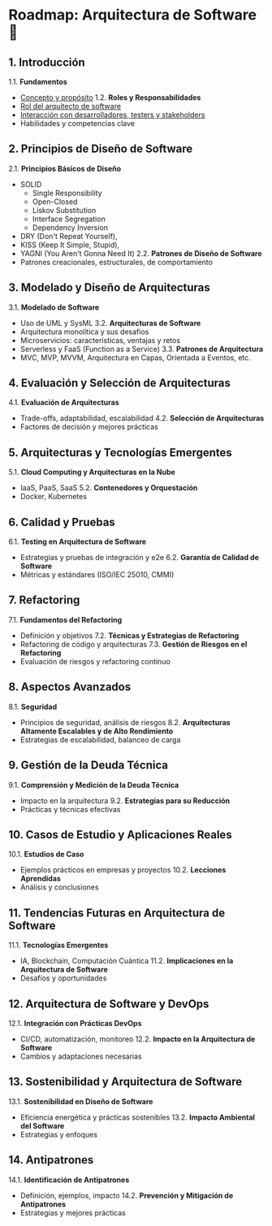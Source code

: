 # Roadmap: Arquitectura de Software 🚀

## 1. Introducción
1.1. **Fundamentos**
   - [Concepto y propósito](./temario/01-introduccion/concepto-y-proposito.md)
1.2. **Roles y Responsabilidades**
   - [Rol del arquitecto de software](./temario/01-introduccion/rol.md)
   - [Interacción con desarrolladores, testers y stakeholders](./temario/01-introduccion/interaccion.md)
   - Habilidades y competencias clave

## 2. Principios de Diseño de Software
2.1. **Principios Básicos de Diseño**
   - SOLID
      - Single Responsibility
      - Open-Closed
      - Liskov Substitution
      - Interface Segregation
      - Dependency Inversion
   - DRY (Don't Repeat Yourself),
   - KISS (Keep It Simple, Stupid),
   - YAGNI (You Aren't Gonna Need It)
2.2. **Patrones de Diseño de Software**
   - Patrones creacionales, estructurales, de comportamiento

## 3. Modelado y Diseño de Arquitecturas
3.1. **Modelado de Software**
   - Uso de UML y SysML
3.2. **Arquitecturas de Software**
   - Arquitectura monolítica y sus desafíos
   - Microservicios: características, ventajas y retos
   - Serverless y FaaS (Function as a Service)
3.3. **Patrones de Arquitectura**
   - MVC, MVP, MVVM, Arquitectura en Capas, Orientada a Eventos, etc.

## 4. Evaluación y Selección de Arquitecturas
4.1. **Evaluación de Arquitecturas**
   - Trade-offs, adaptabilidad, escalabilidad
4.2. **Selección de Arquitecturas**
   - Factores de decisión y mejores prácticas

## 5. Arquitecturas y Tecnologías Emergentes
5.1. **Cloud Computing y Arquitecturas en la Nube**
   - IaaS, PaaS, SaaS
5.2. **Contenedores y Orquestación**
   - Docker, Kubernetes

## 6. Calidad y Pruebas
6.1. **Testing en Arquitectura de Software**
   - Estrategias y pruebas de integración y e2e
6.2. **Garantía de Calidad de Software**
   - Métricas y estándares (ISO/IEC 25010, CMMI)

## 7. Refactoring
7.1. **Fundamentos del Refactoring**
   - Definición y objetivos
7.2. **Técnicas y Estrategias de Refactoring**
   - Refactoring de código y arquitecturas
7.3. **Gestión de Riesgos en el Refactoring**
   - Evaluación de riesgos y refactoring continuo

## 8. Aspectos Avanzados
8.1. **Seguridad**
   - Principios de seguridad, análisis de riesgos
8.2. **Arquitecturas Altamente Escalables y de Alto Rendimiento**
   - Estrategias de escalabilidad, balanceo de carga

## 9. Gestión de la Deuda Técnica
9.1. **Comprensión y Medición de la Deuda Técnica**
   - Impacto en la arquitectura
9.2. **Estrategias para su Reducción**
   - Prácticas y técnicas efectivas

## 10. Casos de Estudio y Aplicaciones Reales
10.1. **Estudios de Caso**
   - Ejemplos prácticos en empresas y proyectos
10.2. **Lecciones Aprendidas**
   - Análisis y conclusiones

## 11. Tendencias Futuras en Arquitectura de Software
11.1. **Tecnologías Emergentes**
   - IA, Blockchain, Computación Cuántica
11.2. **Implicaciones en la Arquitectura de Software**
   - Desafíos y oportunidades

## 12. Arquitectura de Software y DevOps
12.1. **Integración con Prácticas DevOps**
   - CI/CD, automatización, monitoreo
12.2. **Impacto en la Arquitectura de Software**
   - Cambios y adaptaciones necesarias

## 13. Sostenibilidad y Arquitectura de Software
13.1. **Sostenibilidad en Diseño de Software**
   - Eficiencia energética y prácticas sostenibles
13.2. **Impacto Ambiental del Software**
   - Estrategias y enfoques

## 14. Antipatrones
14.1. **Identificación de Antipatrones**
   - Definición, ejemplos, impacto
14.2. **Prevención y Mitigación de Antipatrones**
   - Estrategias y mejores prácticas
